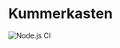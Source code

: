 # Kummerkasten

![Node.js CI](https://github.com/Gesellenstueck/Kummerkasten/workflows/Node.js%20CI/badge.svg)
